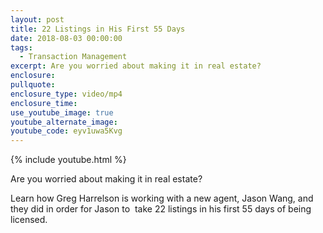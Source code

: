 ```yaml
---
layout: post
title: 22 Listings in His First 55 Days
date: 2018-08-03 00:00:00
tags:
  - Transaction Management
excerpt: Are you worried about making it in real estate?
enclosure:
pullquote:
enclosure_type: video/mp4
enclosure_time:
use_youtube_image: true
youtube_alternate_image:
youtube_code: eyv1uwa5Kvg
---
```


{% include youtube.html %}

Are you worried about making it in real estate?

Learn how Greg Harrelson is working with a new agent, Jason Wang, and they did in order for Jason to  take 22 listings in his first 55 days of being licensed.